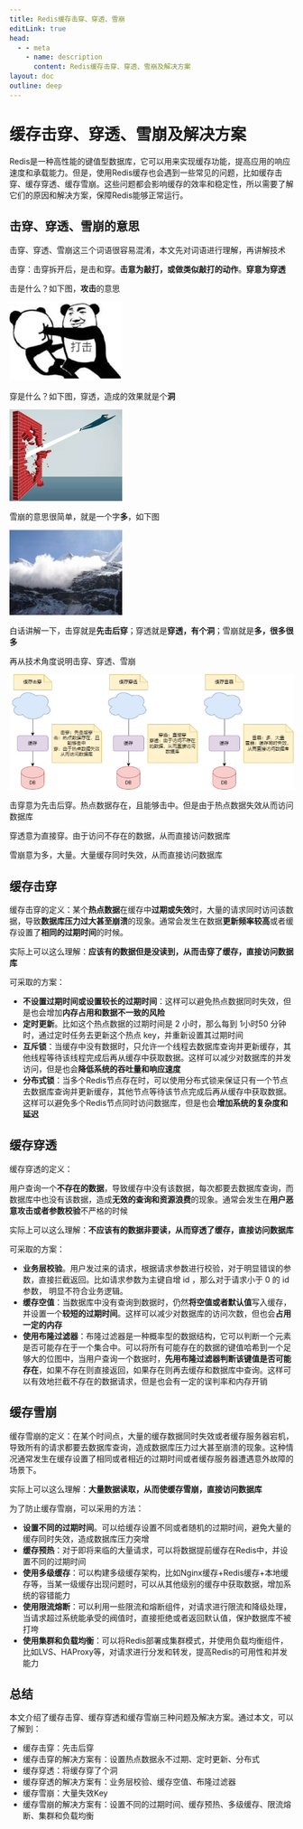 ```yaml
---
title: Redis缓存击穿、穿透、雪崩
editLink: true
head:
  - - meta
    - name: description
      content: Redis缓存击穿、穿透、雪崩及解决方案
layout: doc
outline: deep
---
```


# 缓存击穿、穿透、雪崩及解决方案

Redis是一种高性能的键值型数据库，它可以用来实现缓存功能，提高应用的响应速度和承载能力。但是，使用Redis缓存也会遇到一些常见的问题，比如缓存击穿、缓存穿透、缓存雪崩。这些问题都会影响缓存的效率和稳定性，所以需要了解它们的原因和解决方案，保障Redis能够正常运行。

## 击穿、穿透、雪崩的意思

击穿、穿透、雪崩这三个词语很容易混淆，本文先对词语进行理解，再讲解技术

击穿：击穿拆开后，是击和穿。**击意为敲打，或做类似敲打的动作**。**穿意为穿透**

击是什么？如下图，**攻击**的意思

![An image](./img/other/strike.png)

穿是什么？如下图，穿透，造成的效果就是个**洞**

![An image](./img/other/pierce_through.png)

雪崩的意思很简单，就是一个字**多**，如下图

![An image](./img/other/avalanche.png)

白话讲解一下，击穿就是**先击后穿**；穿透就是**穿透，有个洞**；雪崩就是**多，很多很多**

再从技术角度说明击穿、穿透、雪崩

![An image](./img/cache_access_db.png)

击穿意为先击后穿。热点数据存在，且能够击中。但是由于热点数据失效从而访问数据库

穿透意为直接穿。由于访问不存在的数据，从而直接访问数据库

雪崩意为多，大量。大量缓存同时失效，从而直接访问数据库

## 缓存击穿

缓存击穿的定义：某个**热点数据**在缓存中**过期或失效**时，大量的请求同时访问该数据，导致**数据库压力过大甚至崩溃**的现象。通常会发生在数据**更新频率较高**或者缓存设置了**相同的过期时间**的时候。

实际上可以这么理解：**应该有的数据但是没读到，从而击穿了缓存，直接访问数据库**

可采取的方案：

- **不设置过期时间或设置较长的过期时间**：这样可以避免热点数据同时失效，但是也会增加**内存占用和数据不一致的风险**
- **定时更新**。比如这个热点数据的过期时间是 2 小时，那么每到 1小时50 分钟时，通过定时任务去更新这个热点 key，并重新设置其过期时间
- **互斥锁**：当缓存中没有数据时，只允许一个线程去数据库查询并更新缓存，其他线程等待该线程完成后再从缓存中获取数据。这样可以减少对数据库的并发访问，但是也会**降低系统的吞吐量和响应速度**
- **分布式锁**：当多个Redis节点存在时，可以使用分布式锁来保证只有一个节点去数据库查询并更新缓存，其他节点等待该节点完成后再从缓存中获取数据。这样可以避免多个Redis节点同时访问数据库，但是也会**增加系统的复杂度和延迟**

## 缓存穿透

缓存穿透的定义：

用户查询一个**不存在的数据**，导致缓存中没有该数据，每次都要去数据库查询，而数据库中也没有该数据，造成**无效的查询和资源浪费**的现象。通常会发生在**用户恶意攻击或者参数校验**不严格的时候

实际上可以这么理解：**不应该有的数据非要读，从而穿透了缓存，直接访问数据库**

可采取的方案：

- **业务层校验**。用户发过来的请求，根据请求参数进行校验，对于明显错误的参数，直接拦截返回。比如请求参数为主键自增 id ，那么对于请求小于 0 的 id 参数， 明显不符合业务逻辑。
- **缓存空值**：当数据库中没有查询到数据时，仍然**将空值或者默认值**写入缓存，并设置一个**较短的过期时间**。这样可以减少对数据库的访问次数，但也会**占用一定的内存**
- **使用布隆过滤器**：布隆过滤器是一种概率型的数据结构，它可以判断一个元素是否可能存在于一个集合中。可以将所有可能存在的数据的键值哈希到一个足够大的位图中，当用户查询一个数据时，**先用布隆过滤器判断该键值是否可能存在**，如果不存在则直接返回，如果存在则再去缓存和数据库中查询。这样可以有效地拦截不存在的数据请求，但是也会有一定的误判率和内存开销

## 缓存雪崩

缓存雪崩的定义：在某个时间点，大量的缓存数据同时失效或者缓存服务器宕机，导致所有的请求都要去数据库查询，造成数据库压力过大甚至崩溃的现象。这种情况通常发生在缓存设置了相同或者相近的过期时间或者缓存服务器遭遇意外故障的场景下。

实际上可以这么理解：**大量数据读取，从而使缓存雪崩，直接访问数据库**

为了防止缓存雪崩，可以采用的方法：

- **设置不同的过期时间**。可以给缓存设置不同或者随机的过期时间，避免大量的缓存同时失效，造成数据库压力突增
- **缓存预热**：对于即将来临的大量请求，可以将数据提前缓存在Redis中，并设置不同的过期时间
- **使用多级缓存**：可以构建多级缓存架构，比如Nginx缓存+Redis缓存+本地缓存等，当某一级缓存出现问题时，可以从其他级别的缓存中获取数据，增加系统的容错能力
- **使用限流熔断**：可以利用一些限流和熔断组件，对请求进行限流和降级处理，当请求超过系统能承受的阀值时，直接拒绝或者返回默认值，保护数据库不被打垮
- **使用集群和负载均衡**：可以将Redis部署成集群模式，并使用负载均衡组件，比如LVS、HAProxy等，对请求进行分发和转发，提高Redis的可用性和并发能力

## 总结

本文介绍了缓存击穿、缓存穿透和缓存雪崩三种问题及解决方案。通过本文，可以了解到：
 - 缓存击穿：先击后穿
 - 缓存击穿的解决方案有：设置热点数据永不过期、定时更新、分布式
 - 缓存穿透：将缓存穿了个洞
 - 缓存穿透的解决方案有：业务层校验、缓存空值、布隆过滤器
 - 缓存雪崩：大量失效Key
 - 缓存雪崩的解决方案有：设置不同的过期时间、缓存预热、多级缓存、限流熔断、集群和负载均衡

